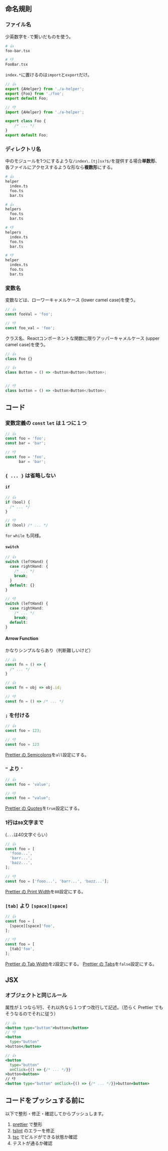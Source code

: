 ## 命名規則

### ファイル名

少英数字を`-`で繋いだものを使う。

```sh
# 👍
foo-bar.tsx

# 👎
FooBar.tsx
```

`index.*`に置けるのは`import`と`export`だけ。

```js
// 👍
export {AHelper} from './a-helper';
export {Foo} from './foo';
export default Foo;

// 👎
import {AHelper} from './a-helper';

export class Foo {
	/* ... */
}
export default Foo;
```

### ディレクトリ名

中のモジュールを1つにするような`/index\.[tj]sx?$/`を提供する場合**単数形**、各ファイルにアクセスするような形なら**複数形**にする。

```sh
# 👍
helper
  index.ts
  foo.ts
  bar.ts

# 👍
helpers
  foo.ts
  bar.ts

# 👎
helpers
  index.ts
  foo.ts
  bar.ts

# 👎
helper
  index.ts
  foo.ts
  bar.ts
```

### 変数名

変数などは、ローワーキャメルケース (lower camel case)を使う。

```ts
// 👍
const fooVal = 'foo';

// 👎
const foo_val = 'foo';
```

クラス名、Reactコンポーネントな関数に限りアッパーキャメルケース (upper camel case)を使う。

```ts
// 👍
class Foo {}

// 👍
class Button = () => <button>Button</button>;


// 👎
class button = () => <button>Button</button>;
```

## コード

### 変数定義の `const` `let` は１つに１つ

```ts
// 👍
const foo = 'foo';
const bar = 'bar';

// 👎
const foo = 'foo',
      bar = 'bar';
```

### `{ ... }` は省略しない

#### `if`

```ts
// 👍
if (bool) {
  /* ... */
}

// 👎
if (bool) /* ... */
```

`for` `while` も同様。

#### `switch`

```ts
// 👍
switch (leftHand) {
  case rightHand: {
    /* ... */
    break;
  }
  default: {}
}

// 👎
switch (leftHand) {
  case rightHand:
    /* ... */
    break;
  default:
}
```

#### Arrow Function

かなりシンプルならあり（判断難しいけど）

```ts
// 👍
const fn = () => {
  /* ... */
}

// 👍
const fn = obj => obj.id;

// 👎
const fn = () => /* ... */
```

### `;` を付ける

```ts
// 👍
const foo = 123;

// 👎
const foo = 123
```

[Prettier の Semicolons](https://prettier.io/docs/en/options.html#semicolons)を`all`設定にする。

### `"` より `'`

```ts
// 👍
const foo = 'value';

// 👎
const foo = "value";
```

[Prettier の Quotes](https://prettier.io/docs/en/options.html#quotes)を`true`設定にする。

### 1行は`80`文字まで

(`...`は40文字ぐらい）

```ts
// 👍
const foo = [
  'fooo...',
  'barr...',
  'bazz...',
];

// 👎
const foo = ['fooo...', 'barr...', 'bazz...'];
```

[Prettier の Print Width](https://prettier.io/docs/en/options.html#print-width)を`80`設定にする。

### `[tab]` より `[space][space]`

```ts
// 👍
const foo = [
  [space][space]'foo',
];

// 👎
const foo = [
  [tab]'foo',
];
```

[Prettier の Tab Width](https://prettier.io/docs/en/options.html#tab-width)を`2`設定にする。
[Prettier の Tabs](https://prettier.io/docs/en/options.html#tabs)を`false`設定にする。

## JSX

### オブジェクトと同じルール

属性が１つなら1行、それ以外なら１つずつ改行して記述。（恐らく Prettier でもそうなるのでそれに従う）

```jsx
// 👍
<button type="button">button</button>
// 👎
<button
  type="button"
>button</button>

// 👍
<button
  type="button"
  onClick={() => {/* ... */}}
>button<button>
// 👎
<button type="button" onClick={() => {/* ... */}}>button<button>
```

## コードをプッシュする前に

以下で整形・修正・確認してからプッシュします。

1. [prettier](https://github.com/prettier/prettier) で整形
2. [tslint](https://github.com/palantir/tslint) のエラーを修正
3. [tsc](https://github.com/Microsoft/TypeScript) でビルドができる状態か確認
4. テストが通るか確認
